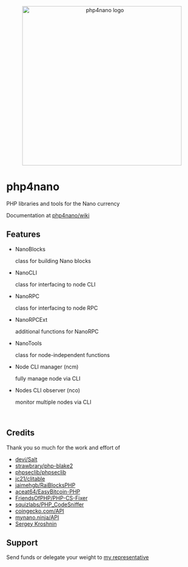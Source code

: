 <p align="center">
	<img width="420" alt="php4nano logo" src="https://raw.githubusercontent.com/mikerow/php4nano/master/media/social-preview.png">
</p>

# php4nano

PHP libraries and tools for the Nano currency

Documentation at [php4nano/wiki](https://github.com/mikerow/php4nano/wiki)

## Features

- NanoBlocks

  class for building Nano blocks

- NanoCLI

  class for interfacing to node CLI

- NanoRPC

  class for interfacing to node RPC

- NanoRPCExt

  additional functions for NanoRPC

- NanoTools

  class for node-independent functions
  
- Node CLI manager (ncm)

  fully manage node via CLI

- Nodes CLI observer (nco)

  monitor multiple nodes via CLI

<br/>

## Credits

Thank you so much for the work and effort of

- [devi/Salt](https://github.com/devi/Salt)
- [strawbrary/php-blake2](https://github.com/strawbrary/php-blake2)
- [phpseclib/phpseclib](https://github.com/phpseclib/phpseclib)
- [jc21/clitable](https://github.com/jc21/clitable)
- [jaimehgb/RaiBlocksPHP](https://github.com/jaimehgb/RaiBlocksPHP)
- [aceat64/EasyBitcoin-PHP](https://github.com/aceat64/EasyBitcoin-PHP)
- [FriendsOfPHP/PHP-CS-Fixer](https://github.com/FriendsOfPHP/PHP-CS-Fixer)
- [squizlabs/PHP_CodeSniffer](https://github.com/squizlabs/PHP_CodeSniffer)
- [coingecko.com/API](https://www.coingecko.com/en/api)
- [mynano.ninja/API](https://mynano.ninja/api)
- [Sergey Kroshnin](https://github.com/SergiySW)

## Support

Send funds or delegate your weight to [my representative](https://mynano.ninja/account/mikerow)